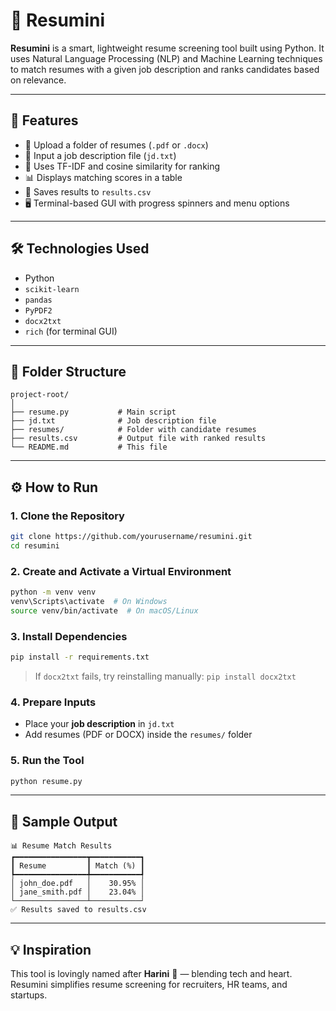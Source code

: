 
# 📄 Resumini

**Resumini** is a smart, lightweight resume screening tool built using Python. It uses Natural Language Processing (NLP) and Machine Learning techniques to match resumes with a given job description and ranks candidates based on relevance.

---

## 🚀 Features

* 📂 Upload a folder of resumes (`.pdf` or `.docx`)
* 📜 Input a job description file (`jd.txt`)
* 🤖 Uses TF-IDF and cosine similarity for ranking
* 📊 Displays matching scores in a table
* 💾 Saves results to `results.csv`
* 🖥️ Terminal-based GUI with progress spinners and menu options

---

## 🛠️ Technologies Used

* Python
* `scikit-learn`
* `pandas`
* `PyPDF2`
* `docx2txt`
* `rich` (for terminal GUI)

---

## 📁 Folder Structure

```
project-root/
│
├── resume.py           # Main script
├── jd.txt              # Job description file
├── resumes/            # Folder with candidate resumes
├── results.csv         # Output file with ranked results
└── README.md           # This file
```

---

## ⚙️ How to Run

### 1. Clone the Repository

```bash
git clone https://github.com/yourusername/resumini.git
cd resumini
```

### 2. Create and Activate a Virtual Environment

```bash
python -m venv venv
venv\Scripts\activate  # On Windows
source venv/bin/activate  # On macOS/Linux
```

### 3. Install Dependencies

```bash
pip install -r requirements.txt
```

> If `docx2txt` fails, try reinstalling manually: `pip install docx2txt`

### 4. Prepare Inputs

* Place your **job description** in `jd.txt`
* Add resumes (PDF or DOCX) inside the `resumes/` folder

### 5. Run the Tool

```bash
python resume.py
```

---

## 🧠 Sample Output

```
📊 Resume Match Results
┏━━━━━━━━━━━━━━━━┳━━━━━━━━━━━┓
┃ Resume         ┃ Match (%) ┃
┡━━━━━━━━━━━━━━━━╇━━━━━━━━━━━┩
│ john_doe.pdf   │    30.95% │
│ jane_smith.pdf │    23.04% │
└────────────────┴───────────┘
✅ Results saved to results.csv
```

---

## 💡 Inspiration

This tool is lovingly named after **Harini** 💖 — blending tech and heart. Resumini simplifies resume screening for recruiters, HR teams, and startups.

